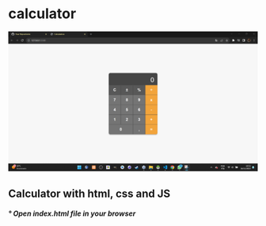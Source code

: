 # calculator

<div> <img src="https://raw.githubusercontent.com/gheysiell/images/main/calculator.png" /> </div>
<div> <h2> Calculator with html, css and JS </h2> </div>
<div> <h5> ° Open index.html file in your browser </h5> </div>